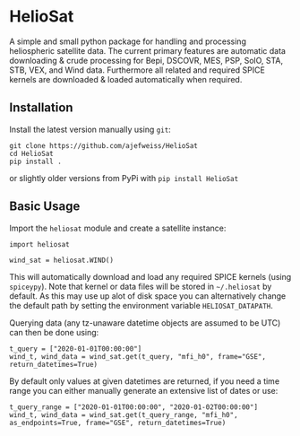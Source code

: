 HelioSat
========

A simple and small python package for handling and processing heliospheric satellite data. The current primary features are automatic data downloading & crude processing for Bepi, DSCOVR, MES, PSP, SolO, STA, STB, VEX, and Wind data. Furthermore all related and required SPICE kernels are downloaded & loaded automatically when required.

Installation
------------

Install the latest version manually using `git`:

    git clone https://github.com/ajefweiss/HelioSat
    cd HelioSat
    pip install .

or slightly older versions from PyPi with `pip install HelioSat`

Basic Usage
-----------

Import the `heliosat` module and create a satellite instance:

    import heliosat

    wind_sat = heliosat.WIND()

This will automatically download and load any required SPICE kernels (using `spiceypy`). Note that
kernel or data files will be stored in `~/.heliosat` by default. As this may use up alot of disk
space you can alternatively change the default path by setting the environment variable `HELIOSAT_DATAPATH`.

Querying data (any tz-unaware datetime objects are assumed to be UTC) can then be done using:

    t_query = ["2020-01-01T00:00:00"]
    wind_t, wind_data = wind_sat.get(t_query, "mfi_h0", frame="GSE", return_datetimes=True)

By default only values at given datetimes are returned, if you need a time range you can either manually generate an extensive list of dates or use:

    t_query_range = ["2020-01-01T00:00:00", "2020-01-02T00:00:00"]
    wind_t, wind_data = wind_sat.get(t_query_range, "mfi_h0", as_endpoints=True, frame="GSE", return_datetimes=True)
